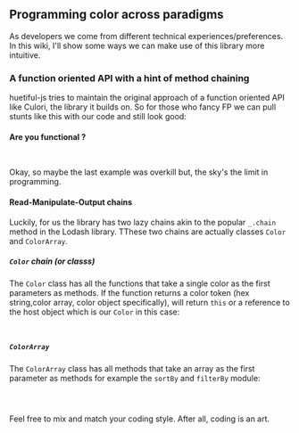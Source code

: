## Programming color across paradigms

As developers we come from different technical experiences/preferences. In this wiki, I'll show some ways we can make use of this library more intuitive.

### A function oriented API with a hint of method chaining

huetiful-js tries to maintain the original approach of a function oriented API like Culori, the library it builds on. So for those who fancy FP we can pull stunts like this with our code and still look good:

#### Are you functional ?

```js



```

Okay, so maybe the last example was overkill but, the sky's the limit in programming.

#### Read-Manipulate-Output chains

Luckily, for us the library has two lazy chains akin to the popular `_.chain` method in the Lodash library. TThese two chains are actually classes `Color` and `ColorArray`.

##### `Color` chain (or classs)

The `Color` class has all the functions that take a single color as the first parameters as methods. If the function returns a color token (hex string,color array, color object specifically), will return `this` or a reference to the host object which is our `Color` in this case:


```js



```


##### `ColorArray`

The `ColorArray` class has all methods that take an array as the first parameter as methods for example the `sortBy` and `filterBy` module:


```js




```

Feel free to mix and match your coding style. After all, coding is an art.   

 